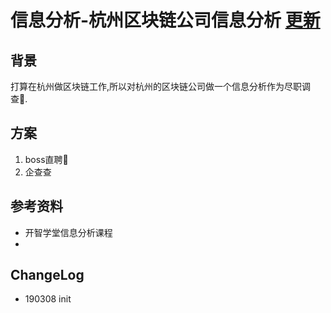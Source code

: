 # 信息分析-杭州区块链公司信息分析 [更新](https://github.com/chaozding/go-ethereum-toy/blob/master/docs/Information-Analysis-Analysis-of-Hangzhou-Blockchain-Company.md)
## 背景
打算在杭州做区块链工作,所以对杭州的区块链公司做一个信息分析作为尽职调查.

## 方案
1. boss直聘
2. 企查查

## 参考资料
- 开智学堂信息分析课程
- 

## ChangeLog
- 190308 init